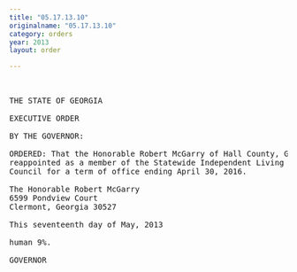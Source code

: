 ```yaml
---
title: "05.17.13.10"
originalname: "05.17.13.10"
category: orders
year: 2013
layout: order

---
```

<pre>
 

THE STATE OF GEORGIA

EXECUTIVE ORDER

BY THE GOVERNOR:

ORDERED: That the Honorable Robert McGarry of Hall County, Georgia, is
reappointed as a member of the Statewide Independent Living
Council for a term of office ending April 30, 2016.

The Honorable Robert McGarry
6599 Pondview Court
Clermont, Georgia 30527

This seventeenth day of May, 2013

human 9%.

GOVERNOR

</pre>
